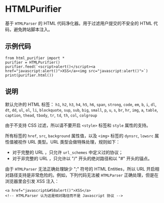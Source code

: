# HTMLPurifier
基于 `HTMLParser` 的 HTML 代码净化器。用于过滤用户提交的不安全的 HTML 代码，避免跨站脚本注入。

## 示例代码

    from html_purifier import *
    purifier = HTMLPurifier()
    purifier.feed(`<script>alert()</script><a href="javascript:alert()">XSS</a><img src="javascript:alert()">`)
    print(purifier.html())

    
## 说明

默认允许的 HTML 标签： `h1`, `h2`, `h3`, `h4`, `h5`, `h6`, `span`, `strong`, `code`, `em`, `b`, `i`, `dl`, `dt`, `dd`, `ul`, `ol`, `li`, `blockquote`, `sup`, `sub`, `big`, `small`, `p`, `u`, `s`, `br`, `hr`, `img`, `a`, `table`, `caption`, `thead`, `tbody`, `tr`, `td`, `th`, `col`, `colgroup`

由于不支持 CSS 过滤，所以请不要开启 `<style>` 标签和 `style` 属性的支持。 

所有标签的 `href`, `src`, `background` 属性值，以及 `<img>` 标签的 `dynsrc`, `lowsrc` 属性值被视作 URL 类型。URL 类型会做特殊处理，规则如下：

- 对于完整的 URL ，只允许 `url_schemes` 中定义过的协议；
- 对于非完整的 URL ，只允许以 "/" 开头的绝对路径和以 "#" 开头的锚点。

由于 `HTMLParser` 无法正确处理缺少 ";" 符号的 HTML Entities，所以 URL 开启相对路径支持是非常危险的。例如，下列代码无法被 `HTMLParser` 正确处理，但是在浏览器里会引发 XSS 注入：

    <a href="javascript&#58alert()">XSS</a>
    <!-- HTMLParser 认为这是相对路径而不是 Javascript 协议 -->

